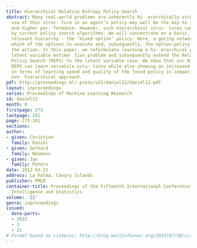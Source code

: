 ```yaml
---
title: Hierarchical Relative Entropy Policy Search
abstract: Many real-world problems are inherently hi- erarchically structured. The
  use of this struc- ture in an agent’s policy may well be the key to improved scalability
  and higher per- formance. However, such hierarchical struc- tures cannot be exploited
  by current policy search algorithms. We will concentrate on a basic, but highly
  relevant hierarchy - the ’mixed option’ policy. Here, a gating network first decides
  which of the options to execute and, subsequently, the option-policy deter- mines
  the action. In this paper, we reformulate learning a hi- erarchical policy as a
  latent variable estima- tion problem and subsequently extend the Relative Entropy
  Policy Search (REPS) to the latent variable case. We show that our Hierarchical
  REPS can learn versatile solu- tions while also showing an increased perfor- mance
  in terms of learning speed and quality of the found policy in comparison to the
  non- hierarchical approach.
pdf: http://proceedings.mlr.press/v22/daniel12/daniel12.pdf
layout: inproceedings
series: Proceedings of Machine Learning Research
id: daniel12
month: 0
firstpage: 273
lastpage: 281
page: 273-281
sections: 
author:
- given: Christian
  family: Daniel
- given: Gerhard
  family: Neumann
- given: Jan
  family: Peters
date: 2012-03-21
address: La Palma, Canary Islands
publisher: PMLR
container-title: Proceedings of the Fifteenth International Conference on Artificial
  Intelligence and Statistics
volume: '22'
genre: inproceedings
issued:
  date-parts:
  - 2012
  - 3
  - 21
# Format based on citeproc: http://blog.martinfenner.org/2013/07/30/citeproc-yaml-for-bibliographies/
---
```

